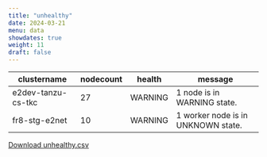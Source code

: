 ```yaml
---
title: "unhealthy"
date: 2024-03-21
menu: data
showdates: true
weight: 11
draft: false
---
```

<!--more-->
| clustername        | nodecount | health  | message                            |
| ------------------ | --------- | ------- | ---------------------------------- |
| e2dev-tanzu-cs-tkc |        27 | WARNING | 1 node is in WARNING state.        |
| fr8-stg-e2net      |        10 | WARNING | 1 worker node is in UNKNOWN state. |
[Download unhealthy.csv](/csv/unhealthy.csv)
